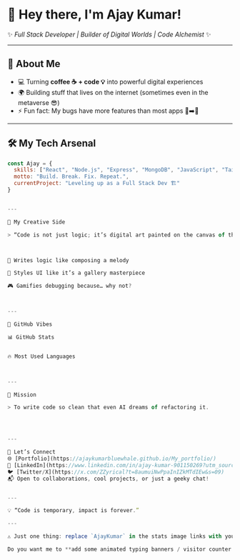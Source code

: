 
# 👋 Hey there, I'm Ajay Kumar!  

✨ *Full Stack Developer | Builder of Digital Worlds | Code Alchemist* ✨  

---

## 🚀 About Me  
- 💻 Turning **coffee ☕ + code 💡** into powerful digital experiences  
- 🌍 Building stuff that lives on the internet (sometimes even in the metaverse 😎)  
- ⚡ Fun fact: My bugs have more features than most apps 🐞➡️🚀  

---

## 🛠️ My Tech Arsenal  
```js
const Ajay = {
  skills: ["React", "Node.js", "Express", "MongoDB", "JavaScript", "TailwindCSS", "REST APIs", "GitHub"],
  motto: "Build. Break. Fix. Repeat.",
  currentProject: "Leveling up as a Full Stack Dev 🏗️"
}


---

🎨 My Creative Side

> “Code is not just logic; it’s digital art painted on the canvas of the web.”



🎵 Writes logic like composing a melody

🎨 Styles UI like it’s a gallery masterpiece

🎮 Gamifies debugging because… why not?



---

🌟 GitHub Vibes

📊 GitHub Stats


🔥 Most Used Languages



---

🎯 Mission

> To write code so clean that even AI dreams of refactoring it.




---

🤝 Let’s Connect
🌐 [Portfolio](https://ajaykumarbluewhale.github.io/My_portfolio/)
💼 [LinkedIn](https://www.linkedin.com/in/ajay-kumar-901150269?utm_source=share&utm_campaign=share_via&utm_content=profile&utm_medium=android_app)
🐦 [Twitter/X](https://x.com/ZZyrical?t=8aumuiNwPpaInIZkMTdIEw&s=09)
📬 Open to collaborations, cool projects, or just a geeky chat!


---

💡 “Code is temporary, impact is forever.”

---

⚠️ Just one thing: replace `AjayKumar` in the stats image links with your actual GitHub **username** (the exact spelling from your profile).  

Do you want me to **add some animated typing banners / visitor counter badges** to make it even flashier?

